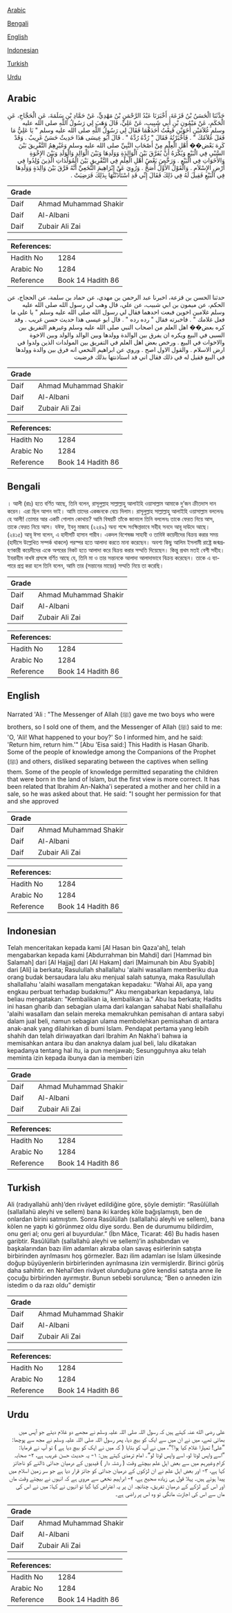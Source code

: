 [Arabic](#arabic)

[Bengali](#bengali)

[English](#english)

[Indonesian](#indonesian)

[Turkish](#turkish)

[Urdu](#urdu)

## Arabic


<div dir="rtl" lang="ar" style={{fontSize:'larger',backgroundColor:'#f8f9fa',padding:20}}>
حَدَّثَنَا الْحَسَنُ بْنُ قَزَعَةَ، أَخْبَرَنَا عَبْدُ الرَّحْمَنِ بْنُ مَهْدِيٍّ، عَنْ حَمَّادِ بْنِ سَلَمَةَ، عَنِ الْحَجَّاجِ، عَنِ الْحَكَمِ، عَنْ مَيْمُونِ بْنِ أَبِي شَبِيبٍ، عَنْ عَلِيٍّ، قَالَ وَهَبَ لِي رَسُولُ اللَّهِ صلى الله عليه وسلم غُلاَمَيْنِ أَخَوَيْنِ فَبِعْتُ أَحَدَهُمَا فَقَالَ لِي رَسُولُ اللَّهِ صلى الله عليه وسلم ‏"‏ يَا عَلِيُّ مَا فَعَلَ غُلاَمُكَ ‏"‏ ‏.‏ فَأَخْبَرْتُهُ فَقَالَ ‏"‏ رُدَّهُ رُدَّهُ ‏"‏ ‏.‏ قَالَ أَبُو عِيسَى هَذَا حَدِيثٌ حَسَنٌ غَرِيبٌ ‏.‏ وَقَدْ كَرِهَ بَعْض�� أَهْلِ الْعِلْمِ مِنْ أَصْحَابِ النَّبِيِّ صلى الله عليه وسلم وَغَيْرِهِمُ التَّفْرِيقَ بَيْنَ السَّبْىِ فِي الْبَيْعِ وَيُكْرَهُ أَنْ يُفَرَّقَ بَيْنَ الْوَالِدَةِ وَوَلَدِهَا وَبَيْنَ الْوَالِدِ وَالْوَلَدِ وَبَيْنَ الإِخْوَةِ وَالأَخَوَاتِ فِي الْبَيْعِ ‏.‏ وَرَخَّصَ بَعْضُ أَهْلِ الْعِلْمِ فِي التَّفْرِيقِ بَيْنَ الْمُوَلَّدَاتِ الَّذِينَ وُلِدُوا فِي أَرْضِ الإِسْلاَمِ ‏.‏ وَالْقَوْلُ الأَوَّلُ أَصَحُّ ‏.‏ وَرُوِيَ عَنْ إِبْرَاهِيمَ النَّخَعِيِّ أَنَّهُ فَرَّقَ بَيْنَ وَالِدَةٍ وَوَلَدِهَا فِي الْبَيْعِ فَقِيلَ لَهُ فِي ذَلِكَ فَقَالَ إِنِّي قَدِ اسْتَأْذَنْتُهَا بِذَلِكَ فَرَضِيَتْ ‏.‏
</div>
<div style={{backgroundColor:'#f8f9fa',padding:20, marginBottom: 10}}><table> <thead> <tr> <th>Grade</th> <th></th> </tr> </thead> <tbody> <tr><td>Daif</td><td>Ahmad Muhammad Shakir</td></tr><tr><td>Daif</td><td>Al-Albani</td></tr><tr><td>Daif</td><td>Zubair Ali Zai</td></tr></tbody></table><table> <thead> <tr> <th>References:</th> <th></th> </tr> </thead> <tbody><tr><td>Hadith No</td><td>1284</td></tr><tr><td>Arabic No</td><td>1284</td></tr><tr><td>Reference</td><td>Book 14 Hadith 86</td></tr></tbody></table></div>


<div dir="rtl" lang="ar" style={{fontSize:'larger',backgroundColor:'#f8f9fa',padding:20}}>
حدثنا الحسن بن قزعة، اخبرنا عبد الرحمن بن مهدي، عن حماد بن سلمة، عن الحجاج، عن الحكم، عن ميمون بن ابي شبيب، عن علي، قال وهب لي رسول الله صلى الله عليه وسلم غلامين اخوين فبعت احدهما فقال لي رسول الله صلى الله عليه وسلم " يا علي ما فعل غلامك " . فاخبرته فقال " رده رده " . قال ابو عيسى هذا حديث حسن غريب . وقد كره بعض�� اهل العلم من اصحاب النبي صلى الله عليه وسلم وغيرهم التفريق بين السبى في البيع ويكره ان يفرق بين الوالدة وولدها وبين الوالد والولد وبين الاخوة والاخوات في البيع . ورخص بعض اهل العلم في التفريق بين المولدات الذين ولدوا في ارض الاسلام . والقول الاول اصح . وروي عن ابراهيم النخعي انه فرق بين والدة وولدها في البيع فقيل له في ذلك فقال اني قد استاذنتها بذلك فرضيت
</div>
<div style={{backgroundColor:'#f8f9fa',padding:20, marginBottom: 10}}><table> <thead> <tr> <th>Grade</th> <th></th> </tr> </thead> <tbody> <tr><td>Daif</td><td>Ahmad Muhammad Shakir</td></tr><tr><td>Daif</td><td>Al-Albani</td></tr><tr><td>Daif</td><td>Zubair Ali Zai</td></tr></tbody></table><table> <thead> <tr> <th>References:</th> <th></th> </tr> </thead> <tbody><tr><td>Hadith No</td><td>1284</td></tr><tr><td>Arabic No</td><td>1284</td></tr><tr><td>Reference</td><td>Book 14 Hadith 86</td></tr></tbody></table></div>

## Bengali


<div dir="ltr" lang="bn" style={{fontSize:'larger',backgroundColor:'#f8f9fa',padding:20}}>
। আলী (রাঃ) হতে বর্ণিত আছে, তিনি বলেন, রাসূলুল্লাহ সাল্লাল্লাহু আলাইহি ওয়াসাল্লাম আমাকে দু’জন ক্রীতদাস দান করেন। এরা ছিল আপন ভাই। আমি তাদের একজনকে বেচে দিলাম। রাসূলুল্লাহ সাল্লাল্লাহু আলাইহি ওয়াসাল্লাম বললেনঃ হে আলী! তোমার আর একটি গোলাম কোথায়? আমি বিষয়টি তাঁকে জানালে তিনি বললেনঃ তাকে ফেরত নিয়ে আস, তাকে ফেরত নিয়ে আস। যঈফ, ইবনু মাজাহ (২২৪৯) অন্য শব্দে সংক্ষিপ্তভাবে সহীহ সনদে আবূ দাউদে আছে। (২৪১৫) আবূ ঈসা বলেন, এ হাদীসটি হাসান গারীব। একদল বিশেষজ্ঞ সাহাবী ও তাবিঈ কয়েদীদের বিক্রয় করার সময় (হাদীসে উল্লেখিত সম্পর্ক থাকলে) পরস্পর হতে আলাদা করতে মানা করেছেন। অবশ্য কিছু আলিম ইসলামী রাষ্ট্রে জন্মগ্রহণকারী কয়েদীদের একে অপরের নিকট হতে আলাদা করে বিক্রয় করার সম্মতি দিয়েছেন। কিন্তু প্রথম মতই বেশী সহীহ। ইবরাহীম নাখঈ প্রসঙ্গে বর্ণিত আছে যে, তিনি মা ও তার সন্তানকে আলাদা আলাদাভাবে বিক্রয় করেছেন। তাকে এ ব্যাপারে প্রশ্ন করা হলে তিনি বলেন, আমি তার (সন্তানের মায়ের) সম্মতি নিয়ে তা করেছি।
</div>
<div style={{backgroundColor:'#f8f9fa',padding:20, marginBottom: 10}}><table> <thead> <tr> <th>Grade</th> <th></th> </tr> </thead> <tbody> <tr><td>Daif</td><td>Ahmad Muhammad Shakir</td></tr><tr><td>Daif</td><td>Al-Albani</td></tr><tr><td>Daif</td><td>Zubair Ali Zai</td></tr></tbody></table><table> <thead> <tr> <th>References:</th> <th></th> </tr> </thead> <tbody><tr><td>Hadith No</td><td>1284</td></tr><tr><td>Arabic No</td><td>1284</td></tr><tr><td>Reference</td><td>Book 14 Hadith 86</td></tr></tbody></table></div>

## English


<div dir="ltr" lang="en" style={{fontSize:'larger',backgroundColor:'#f8f9fa',padding:20}}>
Narrated 'Ali : "The Messenger of Allah (ﷺ) gave me two boys who were brothers, so I sold one of them, and the Messenger of Allah (ﷺ) said to me: 'O, 'Ali! What happened to your boy?' So I informed him, and he said: 'Return him, return him.'" [Abu 'Eisa said:] This Hadith is Hasan Gharib. Some of the people of knowledge among the Companions of the Prophet (ﷺ) and others, disliked separating between the captives when selling them. Some of the people of knowledge permitted separating the children that were born in the land of Islam, but the first view is more correct. It has been related that Ibrahim An-Nakha'i seperated a mother and her child in a sale, so he was asked about that. He said: "I sought her permission for that and she approved
</div>
<div style={{backgroundColor:'#f8f9fa',padding:20, marginBottom: 10}}><table> <thead> <tr> <th>Grade</th> <th></th> </tr> </thead> <tbody> <tr><td>Daif</td><td>Ahmad Muhammad Shakir</td></tr><tr><td>Daif</td><td>Al-Albani</td></tr><tr><td>Daif</td><td>Zubair Ali Zai</td></tr></tbody></table><table> <thead> <tr> <th>References:</th> <th></th> </tr> </thead> <tbody><tr><td>Hadith No</td><td>1284</td></tr><tr><td>Arabic No</td><td>1284</td></tr><tr><td>Reference</td><td>Book 14 Hadith 86</td></tr></tbody></table></div>

## Indonesian


<div dir="ltr" lang="id" style={{fontSize:'larger',backgroundColor:'#f8f9fa',padding:20}}>
Telah menceritakan kepada kami [Al Hasan bin Qaza'ah], telah mengabarkan kepada kami [Abdurrahman bin Mahdi] dari [Hammad bin Salamah] dari [Al Hajjaj] dari [Al Hakam] dari [Maimunah bin Abu Syabib] dari [Ali] ia berkata; Rasulullah shallallahu 'alaihi wasallam memberiku dua orang budak bersaudara lalu aku menjual salah satunya, maka Rasulullah shallallahu 'alaihi wasallam mengatakan kepadaku: "Wahai Ali, apa yang engkau perbuat terhadap budakmu?" Aku mengabarkan kepadanya, lalu beliau mengatakan: "Kembalikan ia, kembalikan ia." Abu Isa berkata; Hadits ini hasan gharib dan sebagian ulama dari kalangan sahabat Nabi shallallahu 'alaihi wasallam dan selain mereka memakruhkan pemisahan di antara sabyi dalam jual beli, namun sebagian ulama membolehkan pemisahan di antara anak-anak yang dilahirkan di bumi Islam. Pendapat pertama yang lebih shahih dan telah diriwayatkan dari Ibrahim An Nakha'i bahwa ia memisahkan antara ibu dan anaknya dalam jual beli, lalu dikatakan kepadanya tentang hal itu, ia pun menjawab; Sesungguhnya aku telah meminta izin kepada ibunya dan ia memberi izin
</div>
<div style={{backgroundColor:'#f8f9fa',padding:20, marginBottom: 10}}><table> <thead> <tr> <th>Grade</th> <th></th> </tr> </thead> <tbody> <tr><td>Daif</td><td>Ahmad Muhammad Shakir</td></tr><tr><td>Daif</td><td>Al-Albani</td></tr><tr><td>Daif</td><td>Zubair Ali Zai</td></tr></tbody></table><table> <thead> <tr> <th>References:</th> <th></th> </tr> </thead> <tbody><tr><td>Hadith No</td><td>1284</td></tr><tr><td>Arabic No</td><td>1284</td></tr><tr><td>Reference</td><td>Book 14 Hadith 86</td></tr></tbody></table></div>

## Turkish


<div dir="ltr" lang="tr" style={{fontSize:'larger',backgroundColor:'#f8f9fa',padding:20}}>
Ali (radıyallahü anh)’den rivâyet edildiğine göre, şöyle demiştir: “Rasûlüllah (sallallahü aleyhi ve sellem) bana iki kardeş köle bağışlamıştı, ben de onlardan birini satmıştım. Sonra Rasûlüllah (sallallahü aleyhi ve sellem), bana kölen ne yaptı ki görünmez oldu diye sordu. Ben de durumumu bildirdim, onu geri al; onu geri al buyurdular.” (İbn Mâce, Ticarat: 46) Bu hadis hasen garibtir. Rasûlüllah (sallallahü aleyhi ve sellem)’in ashabından ve başkalarından bazı ilim adamları akraba olan savaş esirlerinin satışta birbirinden ayrılmasını hoş görmezler. Bazı ilim adamları ise İslam ülkesinde doğup büyüyenlerin birbirlerinden ayrılmasına izin vermişlerdir. Birinci görüş daha sahihtir. en Nehaî’den rivâyet olunduğuna göre kendisi satışta anne ile çocuğu birbirinden ayırmıştır. Bunun sebebi sorulunca; “Ben o anneden izin istedim o da razı oldu” demiştir
</div>
<div style={{backgroundColor:'#f8f9fa',padding:20, marginBottom: 10}}><table> <thead> <tr> <th>Grade</th> <th></th> </tr> </thead> <tbody> <tr><td>Daif</td><td>Ahmad Muhammad Shakir</td></tr><tr><td>Daif</td><td>Al-Albani</td></tr><tr><td>Daif</td><td>Zubair Ali Zai</td></tr></tbody></table><table> <thead> <tr> <th>References:</th> <th></th> </tr> </thead> <tbody><tr><td>Hadith No</td><td>1284</td></tr><tr><td>Arabic No</td><td>1284</td></tr><tr><td>Reference</td><td>Book 14 Hadith 86</td></tr></tbody></table></div>

## Urdu


<div dir="rtl" lang="ur" style={{fontSize:'larger',backgroundColor:'#f8f9fa',padding:20}}>
علی رضی الله عنہ کہتے ہیں کہ رسول اللہ صلی اللہ علیہ وسلم نے مجھے دو غلام دیئے جو آپس میں بھائی تھے، میں نے ان میں سے ایک کو بیچ دیا، پھر رسول اللہ صلی اللہ علیہ وسلم نے مجھ سے پوچھا: ”علی! تمہارا غلام کیا ہوا؟“، میں نے آپ کو بتایا ( کہ میں نے ایک کو بیچ دیا ہے ) تو آپ نے فرمایا: ”اسے واپس لوٹا لو، اسے واپس لوٹا لو“۔ امام ترمذی کہتے ہیں: ۱- یہ حدیث حسن غریب ہے، ۲- صحابہ کرام وغیرہم میں سے بعض اہل علم بیچتے وقت ( رشتہ دار ) قیدیوں کے درمیان جدائی ڈالنے کو ناجائز کہا ہے، ۳- اور بعض اہل علم نے ان لڑکوں کے درمیان جدائی کو جائز قرار دیا ہے جو سر زمین اسلام میں پیدا ہوئے ہیں۔ پہلا قول ہی زیادہ صحیح ہے، ۴- ابراہیم نخعی سے مروی ہے کہ انہوں نے بیچتے وقت ماں اور اس کے لڑکے کے درمیان تفریق، چنانچہ ان پر یہ اعتراض کیا گیا تو انہوں نے کہا: میں نے اس کی ماں سے اس کی اجازت مانگی تو وہ اس پر راضی ہے۔
</div>
<div style={{backgroundColor:'#f8f9fa',padding:20, marginBottom: 10}}><table> <thead> <tr> <th>Grade</th> <th></th> </tr> </thead> <tbody> <tr><td>Daif</td><td>Ahmad Muhammad Shakir</td></tr><tr><td>Daif</td><td>Al-Albani</td></tr><tr><td>Daif</td><td>Zubair Ali Zai</td></tr></tbody></table><table> <thead> <tr> <th>References:</th> <th></th> </tr> </thead> <tbody><tr><td>Hadith No</td><td>1284</td></tr><tr><td>Arabic No</td><td>1284</td></tr><tr><td>Reference</td><td>Book 14 Hadith 86</td></tr></tbody></table></div>
